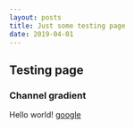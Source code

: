 ```yaml
---
layout: posts
title: Just some testing page
date: 2019-04-01
---
```

## Testing page
### Channel gradient
Hello world! [google](www.google.com)
